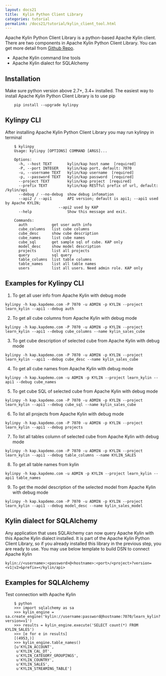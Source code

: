 ```yaml
---
layout: docs21
title:  Kylin Python Client Library
categories: tutorial
permalink: /docs21/tutorial/kylin_client_tool.html
---
```


Apache Kylin Python Client Library is a python-based Apache Kylin client. There are two components in Apache Kylin Python Client Library. You can get more detail from [Github Repo](https://github.com/Kyligence/kylinpy).

* Apache Kylin command line tools
* Apache Kylin dialect for SQLAlchemy

## Installation
Make sure python version above 2.7+, 3.4+ installed. The easiest way to install Apache Kylin Python Client Library is to use pip

```
    pip install --upgrade kylinpy
```

## Kylinpy CLI
After installing Apache Kylin Python Client Library you may run kylinpy in terminal

```
    $ kylinpy
    Usage: kylinpy [OPTIONS] COMMAND [ARGS]...

    Options:
      -h, --host TEXT       kylin/kap host name  [required]
      -P, --port INTEGER    kylin/kap port, default: 7070
      -u, --username TEXT   kylin/kap username  [required]
      -p, --password TEXT   kylin/kap password  [required]
      --project TEXT        kylin/kap project  [required]
      --prefix TEXT         kylin/kap RESTful prefix of url, default: /kylin/api
      --debug / --no-debug  show debug infomation
      --api2 / --api1       API version; default is api1; --api1 used by Apache KYLIN;
                        --api2 used by KAP
      --help                Show this message and exit.

    Commands:
      auth           get user auth info
      cube_columns   list cube columns
      cube_desc      show cube description
      cube_names     list cube names
      cube_sql       get sample sql of cube. KAP only
      model_desc     show model description
      projects       list all projects
      query          sql query
      table_columns  list table columns
      table_names    list all table names
      users          list all users. Need admin role. KAP only
```

## Examples for Kylinpy CLI

1. To get all user info from Apache Kylin with debug mode
```
kylinpy -h kap.kapdemo.com -P 7070 -u ADMIN -p KYLIN --project learn_kylin --api1 --debug auth
```

2. To get all cube columns from Apache Kylin with debug mode
```
kylinpy -h kap.kapdemo.com -P 7070 -u ADMIN -p KYLIN --project learn_kylin --api1 --debug cube_columns --name kylin_sales_cube
```

3. To get cube description of selected cube from Apache Kylin with debug mode
```
kylinpy -h kap.kapdemo.com -P 7070 -u ADMIN -p KYLIN --project learn_kylin --api1 --debug cube_desc --name kylin_sales_cube
```

4. To get all cube names from Apache Kylin with debug mode
```
kylinpy -h kap.kapdemo.com -u ADMIN -p KYLIN --project learn_kylin --api1 --debug cube_names
```

5. To get cube SQL of selected cube from Apache Kylin with debug mode
```
kylinpy -h kap.kapdemo.com -P 7070 -u ADMIN -p KYLIN --project learn_kylin --api1 --debug cube_sql --name kylin_sales_cube
```

6. To list all projects from Apache Kylin with debug mode
```
kylinpy -h kap.kapdemo.com -P 7070 -u ADMIN -p KYLIN --project learn_kylin --api1 --debug projects
```

7. To list all tables column of selected cube from Apache Kylin with debug mode
```
kylinpy -h kap.kapdemo.com -P 7070 -u ADMIN -p KYLIN --project learn_kylin --api1 --debug table_columns --name KYLIN_SALES
```

8. To get all table names from kylin
```
kylinpy -h kap.kapdemo.com -u ADMIN -p KYLIN --project learn_kylin --api1 table_names
```

9. To get the model description of the selected model from Apache Kylin with debug mode
```
kylinpy -h kap.kapdemo.com -P 7070 -u ADMIN -p KYLIN --project learn_kylin --api1 --debug model_desc --name kylin_sales_model
```

## Kylin dialect for SQLAlchemy

Any application that uses SQLAlchemy can now query Apache Kylin with this Apache Kylin dialect installed. It is part of the Apache Kylin Python Client Library, so if you already installed this library in the previous step, you are ready to use. You may use below template to build DSN to connect Apache Kylin

```
kylin://<username>:<password>@<hostname>:<port>/<project>?version=<v1|v2>&prefix=</kylin/api>
```

## Examples for SQLAlchemy

Test connection with Apache Kylin
```
    $ python
    >>> import sqlalchemy as sa
    >>> kylin_engine = sa.create_engine('kylin://username:password@hostname:7070/learn_kylin?version=v1')
    >>> results = kylin_engine.execute('SELECT count(*) FROM KYLIN_SALES')
    >>> [e for e in results]
    [(4953,)]
    >>> kylin_engine.table_names()
    [u'KYLIN_ACCOUNT',
     u'KYLIN_CAL_DT',
     u'KYLIN_CATEGORY_GROUPINGS',
     u'KYLIN_COUNTRY',
     u'KYLIN_SALES',
     u'KYLIN_STREAMING_TABLE']
```
